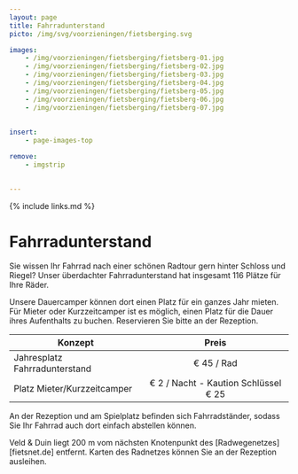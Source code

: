 ```yaml
---
layout: page
title: Fahrradunterstand
picto: /img/svg/voorzieningen/fietsberging.svg

images:
    - /img/voorzieningen/fietsberging/fietsberg-01.jpg
    - /img/voorzieningen/fietsberging/fietsberg-02.jpg
    - /img/voorzieningen/fietsberging/fietsberg-03.jpg
    - /img/voorzieningen/fietsberging/fietsberg-04.jpg
    - /img/voorzieningen/fietsberging/fietsberg-05.jpg
    - /img/voorzieningen/fietsberging/fietsberg-06.jpg
    - /img/voorzieningen/fietsberging/fietsberg-07.jpg
    
    
insert:
    - page-images-top

remove:
    - imgstrip
    

---
```


{% include links.md %}

# Fahrradunterstand

Sie wissen Ihr Fahrrad nach einer schönen Radtour gern hinter Schloss und Riegel? Unser überdachter Fahrradunterstand hat insgesamt 116 Plätze für Ihre Räder.

Unsere Dauercamper können dort einen Platz für ein ganzes Jahr mieten. Für Mieter oder Kurzzeitcamper ist es möglich, einen Platz für die Dauer ihres Aufenthalts zu buchen.
Reservieren Sie bitte an der Rezeption.

| Konzept                | Preis |
|-------------------------|:-----:|
| Jahresplatz Fahrradunterstand |€ 45 / Rad   |
| Platz Mieter/Kurzzeitcamper | € 2 / Nacht - Kaution Schlüssel € 25 |


An der Rezeption und am Spielplatz befinden sich Fahrradständer, sodass Sie Ihr Fahrrad auch dort einfach abstellen können. 

Veld & Duin liegt 200 m vom nächsten Knotenpunkt des [Radwegenetzes][fietsnet.de] entfernt. Karten des Radnetzes können Sie an der Rezeption ausleihen.

